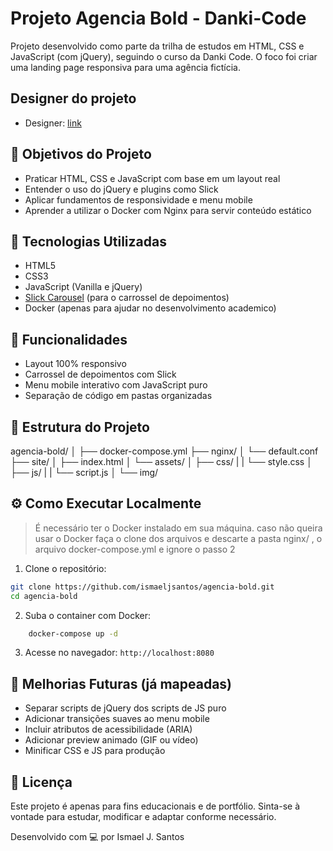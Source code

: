 # Projeto Agencia Bold - Danki-Code

Projeto desenvolvido como parte da trilha de estudos em HTML, CSS e JavaScript (com jQuery), seguindo o curso da Danki Code. O foco foi criar uma landing page responsiva para uma agência fictícia.

## Designer do projeto

- Designer: <a href="https://xd.adobe.com/view/d9f79e73-0240-4ade-867e-7e07b8bf994a-8ca4/specs/" target="_blank">link</a>

## 🧠 Objetivos do Projeto

- Praticar HTML, CSS e JavaScript com base em um layout real
- Entender o uso do jQuery e plugins como Slick
- Aplicar fundamentos de responsividade e menu mobile
- Aprender a utilizar o Docker com Nginx para servir conteúdo estático

## 🚀 Tecnologias Utilizadas

- HTML5
- CSS3
- JavaScript (Vanilla e jQuery)
- [Slick Carousel](https://kenwheeler.github.io/slick/) (para o carrossel de depoimentos)
- Docker (apenas para ajudar no desenvolvimento academico)

## 📱 Funcionalidades

- Layout 100% responsivo
- Carrossel de depoimentos com Slick
- Menu mobile interativo com JavaScript puro
- Separação de código em pastas organizadas

## 📂 Estrutura do Projeto

agencia-bold/
│
├── docker-compose.yml
├── nginx/
│ └── default.conf
├── site/
│ ├── index.html
│ └── assets/
│ ├── css/
| | └── style.css
│ ├── js/
| | └── script.js
│ └── img/

## ⚙️ Como Executar Localmente

> É necessário ter o Docker instalado em sua máquina.
> caso não queira usar o Docker faça o clone dos arquivos e descarte a pasta nginx/ , o arquivo docker-compose.yml e ignore o passo 2

1. Clone o repositório:

```bash
git clone https://github.com/ismaeljsantos/agencia-bold.git
cd agencia-bold
```

2. Suba o container com Docker:

```bash
    docker-compose up -d
```

3. Acesse no navegador:
   `http://localhost:8080`

## 📌 Melhorias Futuras (já mapeadas)

- Separar scripts de jQuery dos scripts de JS puro
- Adicionar transições suaves ao menu mobile
- Incluir atributos de acessibilidade (ARIA)
- Adicionar preview animado (GIF ou vídeo)
- Minificar CSS e JS para produção

## 🧾 Licença

Este projeto é apenas para fins educacionais e de portfólio. Sinta-se à vontade para estudar, modificar e adaptar conforme necessário.

Desenvolvido com 💻 por Ismael J. Santos
